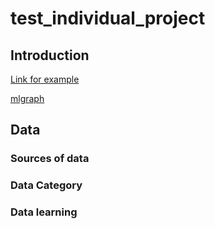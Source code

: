 # test_individual_project

## Introduction

[Link for example](https://github.com/pangwit/DS_Individual_Project_Example/tree/main)

[mlgraph](https://github.com/pangwit/test_individual_project/blob/main/graph/ml_map.png)

## Data

### Sources of data
### Data Category
### Data learning

